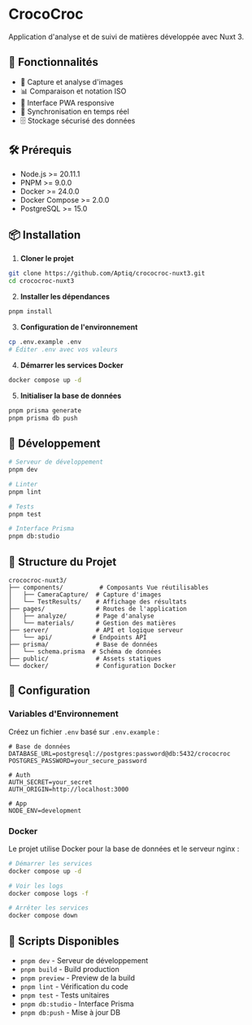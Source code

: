 # CrocoCroc

Application d'analyse et de suivi de matières développée avec Nuxt 3.

## 🚀 Fonctionnalités

- 📸 Capture et analyse d'images
- 📊 Comparaison et notation ISO
- 📱 Interface PWA responsive
- 🔄 Synchronisation en temps réel
- 🗄️ Stockage sécurisé des données

## 🛠 Prérequis

- Node.js >= 20.11.1
- PNPM >= 9.0.0
- Docker >= 24.0.0
- Docker Compose >= 2.0.0
- PostgreSQL >= 15.0

## 📦 Installation

1. **Cloner le projet**
```bash
git clone https://github.com/Aptiq/crococroc-nuxt3.git
cd crococroc-nuxt3
```

2. **Installer les dépendances**
```bash
pnpm install
```

3. **Configuration de l'environnement**
```bash
cp .env.example .env
# Éditer .env avec vos valeurs
```

4. **Démarrer les services Docker**
```bash
docker compose up -d
```

5. **Initialiser la base de données**
```bash
pnpm prisma generate
pnpm prisma db push
```

## 🚀 Développement

```bash
# Serveur de développement
pnpm dev

# Linter
pnpm lint

# Tests
pnpm test

# Interface Prisma
pnpm db:studio
```

## 📁 Structure du Projet

```
crococroc-nuxt3/
├── components/          # Composants Vue réutilisables
│   ├── CameraCapture/  # Capture d'images
│   └── TestResults/    # Affichage des résultats
├── pages/              # Routes de l'application
│   ├── analyze/        # Page d'analyse
│   └── materials/      # Gestion des matières
├── server/             # API et logique serveur
│   └── api/           # Endpoints API
├── prisma/             # Base de données
│   └── schema.prisma  # Schéma de données
├── public/             # Assets statiques
└── docker/             # Configuration Docker
```

## 🔧 Configuration

### Variables d'Environnement

Créez un fichier `.env` basé sur `.env.example` :

```env
# Base de données
DATABASE_URL=postgresql://postgres:password@db:5432/crococroc
POSTGRES_PASSWORD=your_secure_password

# Auth
AUTH_SECRET=your_secret
AUTH_ORIGIN=http://localhost:3000

# App
NODE_ENV=development
```

### Docker

Le projet utilise Docker pour la base de données et le serveur nginx :

```bash
# Démarrer les services
docker compose up -d

# Voir les logs
docker compose logs -f

# Arrêter les services
docker compose down
```

## 📝 Scripts Disponibles

- `pnpm dev` - Serveur de développement
- `pnpm build` - Build production
- `pnpm preview` - Preview de la build
- `pnpm lint` - Vérification du code
- `pnpm test` - Tests unitaires
- `pnpm db:studio` - Interface Prisma
- `pnpm db:push` - Mise à jour DB